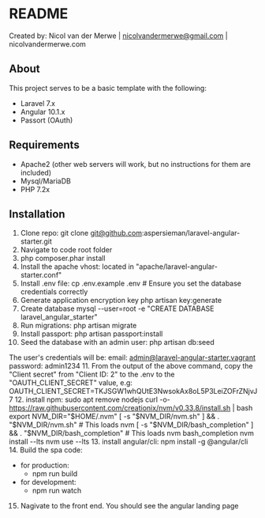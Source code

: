 # README

Created by: Nicol van der Merwe | nicolvandermerwe@gmail.com | nicolvandermerwe.com

## About

This project serves to be a basic template with the following:
 - Laravel 7.x
 - Angular 10.1.x
 - Passort (OAuth)

## Requirements
 - Apache2 (other web servers will work, but no instructions for them are included)
 - Mysql/MariaDB
 - PHP 7.2x

## Installation 

1. Clone repo:
  git clone git@github.com:aspersieman/laravel-angular-starter.git
2. Navigate to code root folder
3. php composer.phar install
4. Install the apache vhost: located in "apache/laravel-angular-starter.conf"
5. Install .env file:
  cp .env.example .env # Ensure you set the database credentials correctly
6. Generate application encryption key
  php artisan key:generate
7. Create database
  mysql --user=root -e "CREATE DATABASE laravel_angular_starter"
8. Run migrations:
  php artisan migrate
9. Install passport:
  php artisan passport:install
10. Seed the database with an admin user:
  php artisan db:seed
  
  The user's credentials will be:
  email: admin@laravel-angular-starter.vagrant
  password: admin1234
11. From the output of the above command, copy the "Client secret" from "Client ID: 2" to the .env to the "OAUTH_CLIENT_SECRET" value, e.g:
  OAUTH_CLIENT_SECRET=TKJSGW1whQUtE3NwsokAx8oL5P3LeiZOFrZNjvJ7
12. install npm:
  sudo apt remove nodejs
  curl -o- https://raw.githubusercontent.com/creationix/nvm/v0.33.8/install.sh | bash
  export NVM_DIR="$HOME/.nvm"
  [ -s "$NVM_DIR/nvm.sh" ] && \. "$NVM_DIR/nvm.sh"  # This loads nvm
  [ -s "$NVM_DIR/bash_completion" ] && \. "$NVM_DIR/bash_completion"  # This loads nvm bash_completion
  nvm install --lts
  nvm use --lts
13. install angular/cli:
  npm install -g @angular/cli
14. Build the spa code:
  - for production:
    - npm run build
  - for development:
    - npm run watch
15. Nagivate to the front end. You should see the angular landing page
